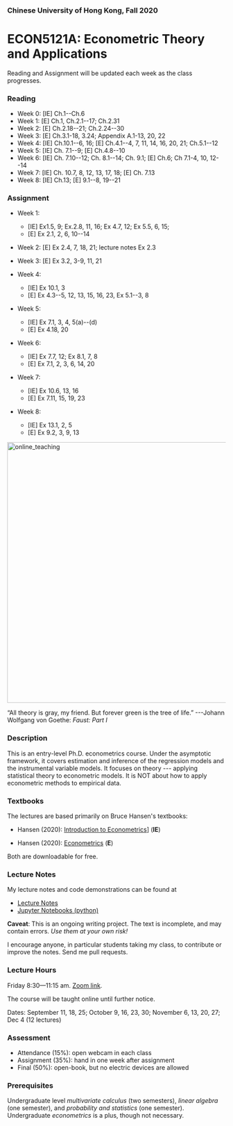 ### Chinese University of Hong Kong, Fall 2020
# ECON5121A: Econometric Theory and Applications



Reading and Assignment will be updated each week as the class progresses.

### Reading

* Week 0: [IE] Ch.1--Ch.6
* Week 1: [E] Ch.1, Ch.2.1--17; Ch.2.31
* Week 2: [E] Ch.2.18--21; Ch.2.24--30
* Week 3: [E] Ch.3.1-18, 3.24; Appendix A.1-13, 20, 22
* Week 4: [IE] Ch.10.1--6, 16; [E] Ch.4.1--4, 7, 11, 14, 16, 20, 21; Ch.5.1--12
* Week 5: [IE] Ch. 7.1--9; [E] Ch.4.8--10
* Week 6: [IE] Ch. 7.10--12; Ch. 8.1--14; Ch. 9.1; [E] Ch.6; Ch 7.1-4, 10, 12--14
* Week 7: [IE] Ch. 10.7, 8, 12, 13, 17, 18; [E] Ch. 7.13
* Week 8: [IE] Ch.13; [E] 9.1--8, 19--21



### Assignment

* Week 1: 
  * [IE] Ex1.5, 9; Ex.2.8, 11, 16; Ex 4.7, 12; Ex 5.5, 6, 15; 
  * [E] Ex 2.1, 2, 6, 10--14
* Week 2: [E] Ex 2.4, 7, 18, 21; lecture notes Ex 2.3
* Week 3: [E] Ex 3.2, 3-9, 11, 21
* Week 4: 
  * [IE] Ex 10.1, 3
  * [E] Ex 4.3--5, 12, 13, 15, 16, 23, Ex 5.1--3, 8
* Week 5:
  * [IE] Ex 7.1, 3, 4, 5(a)--(d)
  * [E] Ex 4.18, 20
* Week 6:
  * [IE] Ex 7.7, 12; Ex 8.1, 7, 8
  * [E] Ex 7.1, 2, 3, 6, 14, 20
* Week 7:
  * [IE] Ex 10.6, 13, 16
  * [E] Ex 7.11, 15, 19, 23

* Week 8:
  * [IE] Ex 13.1, 2, 5
  * [E] Ex 9.2, 3, 9, 13





<img src="https://github.com/zhentaoshi/Econ5121A/blob/master/online_teaching.JPG" alt="online_teaching" width="600"/>

“All theory is gray, my friend. But forever green is the tree of life.”
---Johann Wolfgang von Goethe: *Faust: Part I*





### Description

This is an entry-level Ph.D. econometrics course. Under the asymptotic framework, it covers estimation and inference of the regression models and the instrumental variable models. It focuses on theory --- applying statistical theory to econometric models. It is NOT about how to apply econometric methods to empirical data.



### Textbooks

The lectures are based primarily on Bruce Hansen's textbooks:

* Hansen (2020): [Introduction to Econometrics](https://www.ssc.wisc.edu/~bhansen/probability/)] (**IE**)

* Hansen (2020): [Econometrics](http://www.ssc.wisc.edu/~bhansen/econometrics/) (**E**) 

Both are downloadable for free.




### Lecture Notes

My lecture notes and code demonstrations can be found at

* [Lecture Notes](https://github.com/zhentaoshi/Econ5121A/tree/master/lec_notes_lyx)
* [Jupyter Notebooks (python)](https://mybinder.org/v2/gh/zhentaoshi/Econ5121A/master)

**Caveat**: This is an ongoing writing project. The text is incomplete, and may contain errors.
*Use them at your own risk!*

I encourage anyone, in particular students taking my class, to contribute or improve the notes. Send me pull requests.



### Lecture Hours

Friday 8:30—11:15 am. [Zoom link](https://cuhk.zoom.us/j/92063037640).

The course will be taught online until further notice.

Dates: September 11, 18, 25; October 9, 16, 23, 30; November 6, 13, 20, 27; Dec 4 (12 lectures)



### Assessment

* Attendance (15%): open webcam in each class
* Assignment (35%): hand in one week after assignment
* Final (50%): open-book, but no electric devices are allowed



### Prerequisites

Undergraduate level *multivariate calculus* (two semesters), *linear algebra* (one semester), and *probability and statistics* (one semester). Undergraduate *econometrics* is a plus, though not necessary.
